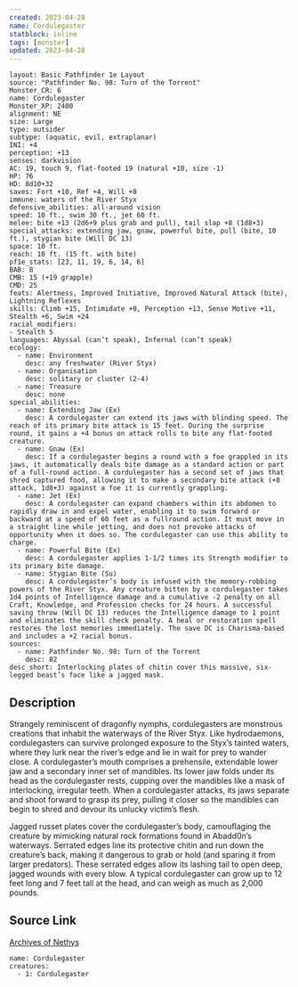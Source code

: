 ```yaml
---
created: 2023-04-28
name: Cordulegaster
statblock: inline
tags: [monster]
updated: 2023-04-28
---
```

```statblock
layout: Basic Pathfinder 1e Layout
source: "Pathfinder No. 98: Turn of the Torrent"
Monster_CR: 6
name: Cordulegaster
Monster_XP: 2400
alignment: NE
size: Large
type: outsider
subtype: (aquatic, evil, extraplanar)
INI: +4
perception: +13
senses: darkvision
AC: 19, touch 9, flat-footed 19 (natural +10, size -1)
HP: 76
HD: 8d10+32
saves: Fort +10, Ref +4, Will +8
immune: waters of the River Styx
defensive_abilities: all-around vision
speed: 10 ft., swim 30 ft., jet 60 ft.
melee: bite +13 (2d6+9 plus grab and pull), tail slap +8 (1d8+3)
special_attacks: extending jaw, gnaw, powerful bite, pull (bite, 10 ft.), stygian bite (Will DC 13)
space: 10 ft.
reach: 10 ft. (15 ft. with bite)
pf1e_stats: [23, 11, 19, 6, 14, 6]
BAB: 8
CMB: 15 (+19 grapple)
CMD: 25
feats: Alertness, Improved Initiative, Improved Natural Attack (bite), Lightning Reflexes
skills: Climb +15, Intimidate +0, Perception +13, Sense Motive +11, Stealth +6, Swim +24
racial_modifiers:
- Stealth 5
languages: Abyssal (can’t speak), Infernal (can’t speak)
ecology:
  - name: Environment
    desc: any freshwater (River Styx)
  - name: Organisation
    desc: solitary or cluster (2-4)
  - name: Treasure
    desc: none
special_abilities:
  - name: Extending Jaw (Ex)
    desc: A cordulegaster can extend its jaws with blinding speed. The reach of its primary bite attack is 15 feet. During the surprise round, it gains a +4 bonus on attack rolls to bite any flat-footed creature.
  - name: Gnaw (Ex)
    desc: If a cordulegaster begins a round with a foe grappled in its jaws, it automatically deals bite damage as a standard action or part of a full-round action. A cordulegaster has a second set of jaws that shred captured food, allowing it to make a secondary bite attack (+8 attack, 1d8+3) against a foe it is currently grappling.
  - name: Jet (Ex)
    desc: A cordulegaster can expand chambers within its abdomen to rapidly draw in and expel water, enabling it to swim forward or backward at a speed of 60 feet as a fullround action. It must move in a straight line while jetting, and does not provoke attacks of opportunity when it does so. The cordulegaster can use this ability to charge.
  - name: Powerful Bite (Ex)
    desc: A cordulegaster applies 1-1/2 times its Strength modifier to its primary bite damage.
  - name: Stygian Bite (Su)
    desc: A cordulegaster’s body is infused with the memory-robbing powers of the River Styx. Any creature bitten by a cordulegaster takes 1d4 points of Intelligence damage and a cumulative -2 penalty on all Craft, Knowledge, and Profession checks for 24 hours. A successful saving throw (Will DC 13) reduces the Intelligence damage to 1 point and eliminates the skill check penalty. A heal or restoration spell restores the lost memories immediately. The save DC is Charisma-based and includes a +2 racial bonus.
sources:
  - name: Pathfinder No. 98: Turn of the Torrent
    desc: 82
desc_short: Interlocking plates of chitin cover this massive, six-legged beast’s face like a jagged mask.
```
## Description
Strangely reminiscent of dragonfly nymphs, cordulegasters are monstrous creations that inhabit the waterways of the River Styx. Like hydrodaemons, cordulegasters can survive prolonged exposure to the Styx’s tainted waters, where they lurk near the river’s edge and lie in wait for prey to wander close. A cordulegaster’s mouth comprises a prehensile, extendable lower jaw and a secondary inner set of mandibles. Its lower jaw folds under its head as the cordulegaster rests, cupping over the mandibles like a mask of interlocking, irregular teeth. When a cordulegaster attacks, its jaws separate and shoot forward to grasp its prey, pulling it closer so the mandibles can begin to shred and devour its unlucky victim’s flesh.

Jagged russet plates cover the cordulegaster’s body, camouflaging the creature by mimicking natural rock formations found in Abadd0n’s waterways. Serrated edges line its protective chitin and run down the creature’s back, making it dangerous to grab or hold (and sparing it from larger predators). These serrated edges allow its lashing tail to open deep, jagged wounds with every blow. A typical cordulegaster can grow up to 12 feet long and 7 feet tall at the head, and can weigh as much as 2,000 pounds.
## Source Link
[Archives of Nethys](https://aonprd.com/MonsterDisplay.aspx?ItemName=Cordulegaster)
```encounter-table
name: Cordulegaster
creatures:
  - 1: Cordulegaster
```
